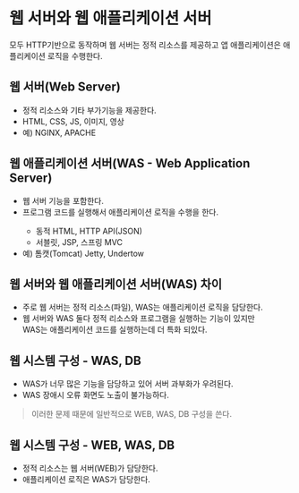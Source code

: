 <h1>웹 서버와 웹 애플리케이션 서버</h1><blockquote></blockquote>
모두 HTTP기반으로 동작하며 웹 서버는 정적 리소스를 제공하고 앱 애플리케이션은 애플리케이션 로직을 수행한다.

<h2>웹 서버(Web Server)</h2>
<ul>          
    <li>정적 리소스와 기타 부가기능을 제공한다.</li>
    <li>HTML, CSS, JS, 이미지, 영상</li>
    <li>예) NGINX, APACHE</li>
</ul>

<h2>웹 애플리케이션 서버(WAS - Web Application Server)</h2>
<ul>
    <li>웹 서버 기능을 포함한다.</li>
    <li>프로그램 코드를 실행해서 애플리케이션 로직을 수행을 한다.</li>
        <ul>
            <li>동적 HTML, HTTP API(JSON)</li>
            <li>서블릿, JSP, 스프링 MVC</li>
        </ul>
    <li>예) 톰캣(Tomcat) Jetty, Undertow</li>
</ul>

<h2>웹 서버와 웹 애플리케이션 서버(WAS) 차이</h2>
<ul>
    <li>주로 웹 서버는 정적 리소스(파일), WAS는 애플리케이션 로직을 담당한다.</li>
    <li>웹 서버와 WAS 둘다 정적 리소스와 프로그램을 실행하는 기능이 있지만<br> WAS는 애플리케이션 코드를 실행하는데 더 특화 되있다.</li>
</ul>

<h2>웹 시스템 구성 - WAS, DB</h2>
<ul>
    <li>WAS가 너무 많은 기능을 담당하고 있어 서버 과부화가 우려된다.</li>
    <li>WAS 장애시 오류 화면도 노출이 불가능하다.</li>
</ul>

<blockquote>이러한 문제 때문에 일반적으로 WEB, WAS, DB 구성을 쓴다.</blockquote>

<h2>웹 시스템 구성 - WEB, WAS, DB</h2>
<ul>
    <li>정적 리소스는 웹 서버(WEB)가 담당한다.</li>
    <li>애플리케이션 로직은 WAS가 담당한다.</li>
</ul>





